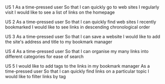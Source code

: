 US 1
As a time-pressed user
So that I can quickly go to web sites I regularly visit
I would like to see a list of links on the homepage

US 2
As a time-pressed user
So that I can quickly find web sites I recently bookmarked
I would like to see links in descending chronological order

US 3
As a time-pressed user
So that I can save a website
I would like to add the site's address and title to my bookmark manager

US 4
As a time-pressed user
So that I can organise my many links into different categories for ease of search

US 5
I would like to add tags to the links in my bookmark manager
As a time-pressed user
So that I can quickly find links on a particular topic
I would like to filter links by tag
